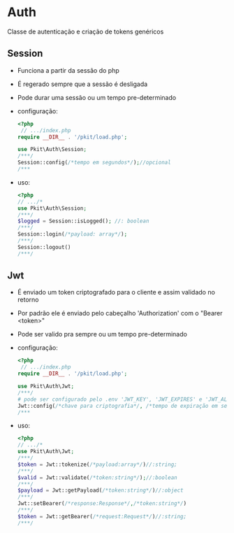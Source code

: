 # Auth

Classe de autenticação e criação de tokens genéricos

## Session

- Funciona a partir da sessão do php
- É regerado sempre que a sessão é desligada
- Pode durar uma sessão ou um tempo pre-determinado
- configuração:

  ```php
  <?php
   // .../index.php
  require __DIR__ . '/pkit/load.php';

  use Pkit\Auth\Session;
  /***/
  Session::config(/*tempo em segundos*/);//opcional
  /***
  ```

- uso:

  ```php
  <?php
  // .../*
  use Pkit\Auth\Session;
  /***/
  $logged = Session::isLogged(); //: boolean
  /***/
  Session::login(/*payload: array*/);
  /***/
  Session::logout()
  /***/

  ```

## Jwt

- É enviado um token criptografado para o cliente e assim validado no retorno
- Por padrão ele é enviado pelo cabeçalho 'Authorization' com o "Bearer \<token>"
- Pode ser valido pra sempre ou um tempo pre-determinado
- configuração:

  ```php
  <?php
   // .../index.php
  require __DIR__ . '/pkit/load.php';

  use Pkit\Auth\Jwt;
  /***/
  # pode ser configurado pelo .env 'JWT_KEY', 'JWT_EXPIRES' e 'JWT_ALG' respectivamente
  Jwt::config(/*chave para criptografia*/, /*tempo de expiração em segundos #opcional*/, /*algoritmo de criptografia*/));
  /***
  ```

- uso:

  ```php
  <?php
  // .../*
  use Pkit\Auth\Jwt;
  /***/
  $token = Jwt::tokenize(/*payload:array*/)//:string;
  /***/
  $valid = Jwt::validate(/*token:string*/);//:boolean
  /***/
  $payload = Jwt::getPayload(/*token:string*/)//:object
  /***/
  Jwt::setBearer(/*response:Response*/,/*token:string*/)
  /***/
  $token = Jwt::getBearer(/*request:Request*/)//:string;
  /***/

  ```
